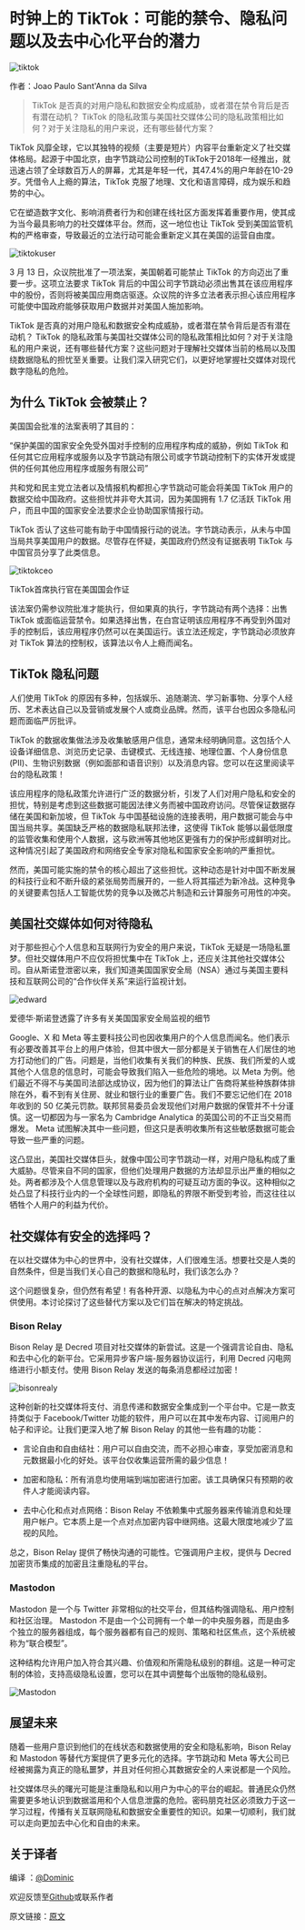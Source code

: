 # 时钟上的 TikTok：可能的禁令、隐私问题以及去中心化平台的潜力

![tiktok](img/tiktok.png)

作者：Joao Paulo Sant'Anna da Silva

> TikTok 是否真的对用户隐私和数据安全构成威胁，或者潜在禁令背后是否有潜在动机？ TikTok 的隐私政策与美国社交媒体公司的隐私政策相比如何？对于关注隐私的用户来说，还有哪些替代方案？

TikTok 风靡全球，它以其独特的视频（主要是短片）内容平台重新定义了社交媒体格局。起源于中国北京，由字节跳动公司控制的TikTok于2018年一经推出，就迅速占领了全球数百万人的屏幕，尤其是年轻一代，其47.4%的用户年龄在10-29岁。凭借令人上瘾的算法，TikTok 克服了地理、文化和语言障碍，成为娱乐和趋势的中心。

它在塑造数字文化、影响消费者行为和创建在线社区方面发挥着重要作用，使其成为当今最具影响力的社交媒体平台。然而，这一地位也让 TikTok 受到美国监管机构的严格审查，导致最近的立法行动可能会重新定义其在美国的运营自由度。

![tiktokuser](img/tiktokuser.png)

3 月 13 日，众议院批准了一项法案，美国朝着可能禁止 TikTok 的方向迈出了重要一步。这项立法要求 TikTok 背后的中国公司字节跳动必须出售其在该应用程序中的股份，否则将被美国应用商店驱逐。众议院的许多立法者表示担心该应用程序可能使中国政府能够获取用户数据并对美国人施加影响。

TikTok 是否真的对用户隐私和数据安全构成威胁，或者潜在禁令背后是否有潜在动机？ TikTok 的隐私政策与美国社交媒体公司的隐私政策相比如何？对于关注隐私的用户来说，还有哪些替代方案？这些问题对于理解社交媒体当前的格局以及围绕数据隐私的担忧至关重要。让我们深入研究它们，以更好地掌握社交媒体对现代数字隐私的危险。


## 为什么 TikTok 会被禁止？

美国国会批准的法案表明了其目的：

“保护美国的国家安全免受外国对手控制的应用程序构成的威胁，例如 TikTok 和任何其它应用程序或服务以及字节跳动有限公司或字节跳动控制下的实体开发或提供的任何其他应用程序或服务有限公司”

共和党和民主党立法者以及情报机构都担心字节跳动可能会将美国 TikTok 用户的数据交给中国政府。这些担忧并非夸大其词，因为美国拥有 1.7 亿活跃 TikTok 用户，而且中国的国家安全法要求企业协助国家情报行动。

TikTok 否认了这些可能有助于中国情报行动的说法。字节跳动表示，从未与中国当局共享美国用户的数据。尽管存在怀疑，美国政府仍然没有证据表明 TikTok 与中国官员分享了此类信息。

![tiktokceo](img/tiktokceo.png)

TikTok首席执行官在美国国会作证

该法案仍需参议院批准才能执行，但如果真的执行，字节跳动有两个选择：出售 TikTok 或面临运营禁令。如果选择出售，在白宫证明该应用程序不再受到外国对手的控制后，该应用程序仍然可以在美国运行。该立法还规定，字节跳动必须放弃对 TikTok 算法的控制权，该算法以令人上瘾而闻名。


## TikTok 隐私问题

人们使用 TikTok 的原因有多种，包括娱乐、追随潮流、学习新事物、分享个人经历、艺术表达自己以及营销或发展个人或商业品牌。然而，该平台也因众多隐私问题而面临严厉批评。

TikTok 的数据收集做法涉及收集敏感用户信息，通常未经明确同意。这包括个人设备详细信息、浏览历史记录、击键模式、无线连接、地理位置、个人身份信息 (PII)、生物识别数据（例如面部和语音识别）以及消息内容。您可以在这里阅读平台的隐私政策！

该应用程序的隐私政策允许进行广泛的数据分析，引发了人们对用户隐私和安全的担忧，特别是考虑到这些数据可能因法律义务而被中国政府访问。尽管保证数据存储在美国和新加坡，但 TikTok 与中国基础设施的连接表明，用户数据可能会与中国当局共享。美国缺乏严格的数据隐私联邦法律，这使得 TikTok 能够以最低限度的监管收集和使用个人数据，这与欧洲等其他地区更强有力的保护形成鲜明对比。这种情况引起了美国政府和网络安全专家对隐私和国家安全影响的严重担忧。

然而，美国可能实施的禁令的核心超出了这些担忧。这种动态是针对中国不断发展的科技行业和不断升级的紧张局势而展开的，一些人将其描述为新冷战。这种竞争的关键要素包括人工智能优势的竞争以及微芯片制造和云计算服务可用性的冲突。


## 美国社交媒体如何对待隐私

对于那些担心个人信息和互联网行为安全的用户来说，TikTok 无疑是一场隐私噩梦。但社交媒体用户不应仅将担忧集中在 TikTok 上，还应关注其他社交媒体公司。自从斯诺登泄密以来，我们知道美国国家安全局（NSA）通过与美国主要科技和互联网公司的“合作伙伴关系”来运行监视计划。

![edward](img/edward.png)

爱德华·斯诺登透露了许多有关美国国家安全局监视的细节

Google、X 和 Meta 等主要科技公司也因收集用户的个人信息而闻名。他们表示有必要改善其平台上的用户体验，但其中很大一部分都是关于销售在人们居住的地方打动他们的广告。问题是，当他们收集有关我们的种族、民族、我们所爱的人或其他个人信息的信息时，可能会导致我们陷入一些危险的境地。以 Meta 为例。他们最近不得不与美国司法部达成协议，因为他们的算法让广告商将某些种族群体排除在外，看不到有关住房、就业和银行业的重要广告。我们不要忘记他们在 2018 年收到的 50 亿美元罚款。联邦贸易委员会发现他们对用户数据的保管并不十分谨慎。这一切都因为与一家名为 Cambridge Analytica 的英国公司的不正当交易而爆发。 Meta 试图解决其中一些问题，但这只是表明收集所有这些敏感数据可能会导致一些严重的问题。

这凸显出，美国社交媒体巨头，就像中国公司字节跳动一样，对用户隐私构成了重大威胁。尽管来自不同的国家，但他们处理用户数据的方法却显示出严重的相似之处。两者都涉及个人信息管理以及与政府机构的可疑互动方面的争议。这种相似之处凸显了科技行业内的一个全球性问题，即隐私的界限不断受到考验，而这往往以牺牲个人用户的利益为代价。


## 社交媒体有安全的选择吗？

在以社交媒体为中心的世界中，没有社交媒体，人们很难生活。想要社交是人类的自然条件，但是当我们关心自己的数据和隐私时，我们该怎么办？

这个问题很复杂，但仍然有希望！有各种开源、以隐私为中心的点对点解决方案可供使用。本讨论探讨了这些替代方案以及它们旨在解决的特定挑战。


### Bison Relay 

Bison Relay 是 Decred 项目对社交媒体的新尝试。这是一个强调言论自由、隐私和去中心化的新平台。它采用异步客户端-服务器协议运行，利用 Decred 闪电网络进行小额支付。使用 Bison Relay 发送的每条消息都经过加密！

![bisonrealy](img/bisonrealy.png)

这种创新的社交媒体将支付、消息传递和数据安全集成到一个平台中。它是一款支持类似于 Facebook/Twitter 功能的软件，用户可以在其中发布内容、订阅用户的帖子和评论。让我们更深入地了解 Bison Relay 的其他一些有趣的功能：

* 言论自由和自由结社：用户可以自由交流，而不必担心审查，享受加密消息和元数据最小化的好处。该平台仅收集运营所需的最少信息！

* 加密和隐私：所有消息均使用端到端加密进行加密。该工具确保只有预期的收件人才能阅读内容。

* 去中心化和点对点网络：Bison Relay 不依赖集中式服务器来传输消息和处理用户帐户。它本质上是一个点对点加密内容中继网络。这最大限度地减少了监视的风险。

总之，Bison Relay 提供了畅快沟通的可能性。它强调用户主权，提供与 Decred 加密货币集成的加密且注重隐私的平台。


### Mastodon

Mastodon 是一个与 Twitter 非常相似的社交平台，但其结构强调隐私、用户控制和社区治理。 Mastodon 不是由一个公司拥有一个单一的中央服务器，而是由多个独立的服务器组成，每个服务器都有自己的规则、策略和社区焦点，这个系统被称为“联合模型”。

这种结构允许用户加入符合其兴趣、价值观和所需隐私级别的群组。这是一种可定制的体验，支持高级隐私设置，您可以在其中调整每个出版物的隐私级别。

![Mastodon](img/Mastodon.png)


## 展望未来

随着一些用户意识到他们的在线状态和数据使用的安全和隐私影响，Bison Relay 和 Mastodon 等替代方案提供了更多元化的选择。字节跳动和 Meta 等大公司已经被揭露为真正的隐私噩梦，并且对任何担心其数据安全的人来说都是一个风险。

社交媒体尽头的曙光可能是注重隐私和以用户为中心的平台的崛起。普通民众仍然需要更多地认识到数据滥用和个人信息泄露的危险。密码朋克社区必须致力于这一学习过程，传播有关互联网隐私和数据安全重要性的知识。如果一切顺利，我们就可以走向更加去中心化和自由的未来。


## 关于译者

编译 ：[@Dominic](https://twitter.com/wanbihou)

欢迎反馈至[Github](https://github.com/DominicTing)或联系作者

原文链接：[原文](https://www.cypherpunktimes.com/tiktok-on-the-clock-the-possible-ban-privacy-concerns-and-the-potential-of-decentralized-platforms/)
